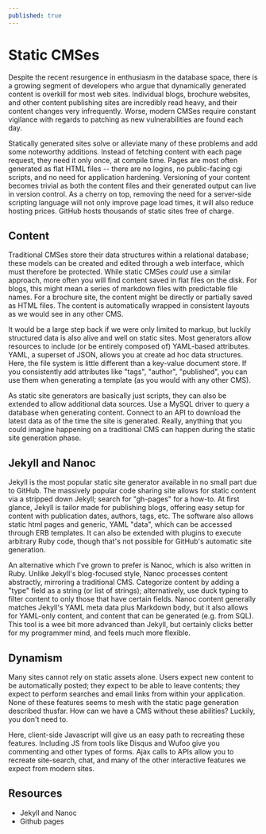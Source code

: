 ```yaml
---
published: true
---
```


# Static CMSes

Despite the recent resurgence in enthusiasm in the database space, there is
a growing segment of developers who argue that dynamically generated content
is overkill for most web sites. Individual blogs, brochure websites, and
other content publishing sites are incredibly read heavy, and their content
changes very infrequently. Worse, modern CMSes require constant vigilance with regards to patching as new vulnerabilities are found each day.

Statically generated sites solve or alleviate many of these problems and add
some noteworthy additions. Instead of fetching content with each page
request, they need it only once, at compile time. Pages are most often
generated as flat HTML files -- there are no logins, no public-facing cgi scripts, and no need for application hardening. Versioning of your content
becomes trivial as both the content files and their generated output can
live in version control. As a cherry on top, removing the need for a server-side scripting language will not only improve page load times, it will also
reduce hosting prices. GitHub hosts thousands of static sites free of
charge.

## Content

Traditional CMSes store their data structures within a relational database;
these models can be created and edited through a web interface, which must
therefore be protected. While static CMSes *could* use a similar approach,
more often you will find content saved in flat files on the disk.  For
blogs, this might mean a series of markdown files with predictable file
names. For a brochure site, the content might be directly or partially saved
as HTML files. The content is automatically wrapped in consistent layouts as we would see in any other CMS.

It would be a large step back if we were only limited to markup, but luckily
structured data is also alive and well on static sites. Most generators
allow resources to include (or be entirely composed of) YAML-based
attributes. YAML, a superset of JSON, allows you at create ad hoc data
structures. Here, the file system is little different than a key-value
document store. If you consistently add attributes like "tags", "author",
"published", you can use them when generating a template (as you would with
any other CMS).

As static site generators are basically just scripts, they can also be
extended to allow additional data sources. Use a MySQL driver to query a
database when generating content. Connect to an API to download the latest
data as of the time the site is generated. Really, anything that you could
imagine happening on a traditional CMS can happen during the static site
generation phase.

## Jekyll and Nanoc

Jekyll is the most popular static site generator available in no small part
due to GitHub. The massively popular code sharing site allows for static
content via a stripped down Jekyll; search for "gh-pages" for a how-to. At
first glance, Jekyll is tailor made for publishing blogs, offering easy
setup for content with publication dates, authors, tags, etc. The software also allows static html pages and generic, YAML "data", which can be accessed through ERB templates. It can also be extended with plugins
to execute arbitrary Ruby code, though that's not possible for GitHub's
automatic site generation.

An alternative which I've grown to prefer is Nanoc, which is also written in
Ruby. Unlike Jekyll's blog-focused style, Nanoc processes content
abstractly, mirroring a traditional CMS. Categorize content by adding a
"type" field as a string (or list of strings); alternatively, use duck
typing to filter content to only those that have certain fields. Nanoc
content generally matches Jekyll's YAML meta data plus Markdown body, but it
also allows for YAML-only content, and content that can be generated (e.g.
from SQL). This tool is a wee bit more advanced than Jekyll, but certainly
clicks better for my programmer mind, and feels much more flexible. 

## Dynamism

Many sites cannot rely on static assets alone. Users expect new content to be automatically posted; they expect to be able to leave contents; they expect to perform searches and email links from within your application. None of these features seems to mesh with the static page generation described thusfar. How can we have a CMS without these abilities? Luckily, you don't need to.

Here, client-side Javascript will give us an easy path to recreating these features. Including JS from tools like Disqus and Wufoo give you commenting and other types of forms. Ajax calls to APIs allow you to recreate site-search, chat, and many of the other interactive features we expect from modern sites.

## Resources

* Jekyll and Nanoc
* Github pages